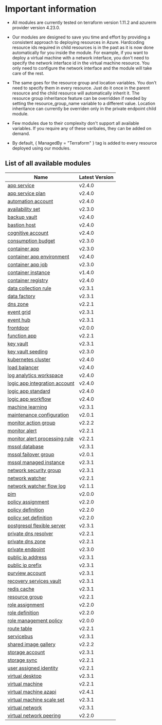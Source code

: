 # Important information
* All modules are currently tested on terraform version 1.11.2 and azurerm provider version 4.23.0.

* Our modules are designed to save you time and effort by providing a consistent approach to deploying resources in Azure. Hardcoding resource ids required in child resources is in the past as it is now done automatically for you inside the module. For example, if you want to deploy a virtual machine with a network interface, you don't need to specify the network interface id in the virtual machine resource. You only need to configure the network interface and the module will take care of the rest.

* The same goes for the resource group and location variables. You don't need to specify them in every resource. Just do it once in the parent resource and the child resource will automatically inherit it. The resource group inheritance feature can be overridden if needed by setting the resource_group_name variable to a different value. Location inheritance can currently be overriden only in the private endpoint child module.

* Few modules due to their complexity don't support all available variables. If you require any of these varibales, they can be added on demand.

* By default, { ManagedBy = "Terraform" } tag is added to every resource deployed using our modules.

## List of all available modules


| Name | Latest Version |
| ---- | -------------- |
| [app service](./app-service/README.md) | v2.4.0 |
| [app service plan](./app-service-plan/README.md) | v2.4.0 |
| [automation account](./automation-account/README.md) | v2.4.0 |
| [availability set](./availability-set/README.md) | v2.3.0 |
| [backup vault](./backup-vault/README.md) | v2.4.0 |
| [bastion host](./bastion-host/README.md) | v2.4.0 |
| [cognitive account](./cognitive-account/README.md) | v2.4.0 |
| [consumption budget](./consumption-budget/README.md) | v2.3.0 |
| [container app](./container-app/README.md) | v2.3.0 |
| [container app environment](./container-app-environment/README.md) | v2.4.0 |
| [container app job](./container-app-job/README.md) | v2.3.0 |
| [container instance](./container-instance/README.md) | v1.4.0 |
| [container registry](./container-registry/README.md) | v2.4.0 |
| [data collection rule](./data-collection-rule/README.md) | v2.3.1 |
| [data factory](./data-factory/README.md) | v2.3.1 |
| [dns zone](./dns-zone/README.md) | v2.2.1 |
| [event grid](./event-grid/README.md) | v2.3.1 |
| [event hub](./event-hub/README.md) | v2.3.1 |
| [frontdoor](./frontdoor/README.md) | v2.0.0 |
| [function app](./function-app/README.md) | v2.2.1 |
| [key vault](./key-vault/README.md) | v2.3.1 |
| [key vault seeding](./key-vault-seeding/README.md) | v2.3.0 |
| [kubernetes cluster](./kubernetes-cluster/README.md) | v2.4.0 |
| [load balancer](./load-balancer/README.md) | v2.4.0 |
| [log analytics workspace](./log-analytics-workspace/README.md) | v2.4.0 |
| [logic app integration account](./logic-app-integration-account/README.md) | v2.4.0 |
| [logic app standard](./logic-app-standard/README.md) | v2.4.0 |
| [logic app workflow](./logic-app-workflow/README.md) | v2.4.0 |
| [machine learning](./machine-learning/README.md) | v2.3.1 |
| [maintenance configuration](./maintenance-configuration/README.md) | v2.0.1 |
| [monitor action group](./monitor-action-group/README.md) | v2.2.2 |
| [monitor alert](./monitor-alert/README.md) | v2.2.1 |
| [monitor alert processing rule](./monitor-alert-processing-rule/README.md) | v2.2.1 |
| [mssql database](./mssql-database/README.md) | v2.3.1 |
| [mssql failover group](./mssql-failover-group/README.md) | v2.0.1 |
| [mssql managed instance](./mssql-managed-instance/README.md) | v2.3.1 |
| [network security group](./network-security-group/README.md) | v2.3.1 |
| [network watcher](./network-watcher/README.md) | v2.2.1 |
| [network watcher flow log](./network-watcher-flow-log/README.md) | v2.1.1 |
| [pim](./pim/README.md) | v2.0.0 |
| [policy assignment](./policy-assignment/README.md) | v2.2.0 |
| [policy definition](./policy-definition/README.md) | v2.2.0 |
| [policy set definition](./policy-set-definition/README.md) | v2.2.0 |
| [postgresql flexible server](./postgresql-flexible-server/README.md) | v2.3.1 |
| [private dns resolver](./private-dns-resolver/README.md) | v2.2.1 |
| [private dns zone](./private-dns-zone/README.md) | v2.2.1 |
| [private endpoint](./private-endpoint/README.md) | v2.3.0 |
| [public ip address](./public-ip-address/README.md) | v2.3.1 |
| [public ip prefix](./public-ip-prefix/README.md) | v2.3.1 |
| [purview account](./purview-account/README.md) | v2.3.1 |
| [recovery services vault](./recovery-services-vault/README.md) | v2.3.1 |
| [redis cache](./redis-cache/README.md) | v2.3.1 |
| [resource group](./resource-group/README.md) | v2.2.1 |
| [role assignment](./role-assignment/README.md) | v2.2.0 |
| [role definition](./role-definition/README.md) | v2.2.0 |
| [role management policy](./role-management-policy/README.md) | v2.0.0 |
| [route table](./route-table/README.md) | v2.2.1 |
| [servicebus](./servicebus/README.md) | v2.3.1 |
| [shared image gallery](./shared-image-gallery/README.md) | v2.2.2 |
| [storage account](./storage-account/README.md) | v2.3.1 |
| [storage sync](./storage-sync/README.md) | v2.2.1 |
| [user assigned identity](./user-assigned-identity/README.md) | v2.2.1 |
| [virtual desktop](./virtual-desktop/README.md) | v2.3.1 |
| [virtual machine](./virtual-machine/README.md) | v2.2.1 |
| [virtual machine azapi](./virtual-machine-azapi/README.md) | v2.4.1 |
| [virtual machine scale set](./virtual-machine-scale-set/README.md) | v2.3.1 |
| [virtual network](./virtual-network/README.md) | v2.3.1 |
| [virtual network peering](./virtual-network-peering/README.md) | v2.2.0 |
